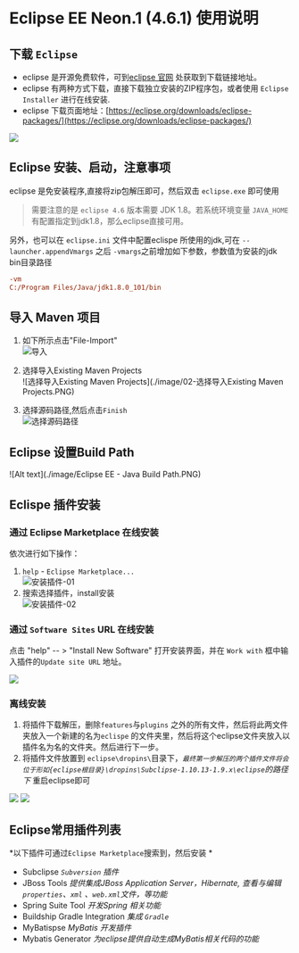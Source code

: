 # Eclipse EE Neon.1 (4.6.1) 使用说明

## 下载 `Eclipse`
* eclipse 是开源免费软件，可到[eclipse 官网](https://eclipse.org/) 处获取到下载链接地址。
* eclipse 有两种方式下载，直接下载独立安装的ZIP程序包，或者使用 `Eclipse Installer` 进行在线安装.
* eclipse 下载页面地址：[https://eclipse.org/downloads/eclipse-packages/](https://eclipse.org/downloads/eclipse-packages/)

![](http://images2015.cnblogs.com/blog/682661/201609/682661-20160920230404434-1712164644.png)

## Eclipse 安装、启动，注意事项

eclipse 是免安装程序,直接将zip包解压即可，然后双击 `eclipse.exe` 即可使用

>需要注意的是 `eclipse 4.6` 版本需要 JDK 1.8。若系统环境变量 `JAVA_HOME`有配置指定到jdk1.8，那么eclipse直接可用。 <br/>

另外，也可以在 `eclipse.ini` 文件中配置eclispe 所使用的jdk,可在 `--launcher.appendVmargs` 之后 `-vmargs`之前增加如下参数，参数值为安装的jdk bin目录路径

```ini
-vm
C:/Program Files/Java/jdk1.8.0_101/bin
```

## 导入 Maven 项目

1. 如下所示点击"File-Import"<br/>
![导入](./image/01-导入Maven项目.PNG)

2. 选择导入Existing Maven Projects<br/>
![选择导入Existing Maven Projects](./image/02-选择导入Existing Maven Projects.PNG)

3. 选择源码路径,然后点击`Finish`<br/>
![选择源码路径](./image/03-选择源码路径.PNG)

## Eclipse 设置Build Path
![Alt text](./image/Eclipse EE - Java Build Path.PNG)


## Eclispe 插件安装

### 通过 Eclipse Marketplace 在线安装

依次进行如下操作：

1. `help` - `Eclipse Marketplace...`<br/>
![安装插件-01](./image/安装插件-01.PNG)
2. 搜索选择插件，install安装 <br/>
![安装插件-02](./image/安装插件-02.PNG)

### 通过 `Software Sites` URL 在线安装

点击 "help" -- > "Install New Software" 打开安装界面，并在 `Work with` 框中输入插件的`Update site URL` 地址。

![](http://images2015.cnblogs.com/blog/682661/201609/682661-20160920225803949-1431130042.png)

### 离线安装

1. 将插件下载解压，删除`features`与`plugins` 之外的所有文件，然后将此两文件夹放入一个新建的名为`eclispe` 的文件夹里，然后将这个eclipse文件夹放入以插件名为名的文件夹。然后进行下一步。
2. 将插件文件放置到 `eclipse\dropins\`目录下，*`最终第一步解压的两个插件文件将会位于形如{eclipse根目录}\dropins\Subclipse-1.10.13-1.9.x\eclipse`的路径下* 重启eclipse即可

![](./image/离线安装插件-1.PNG)
![](./image/离线安装插件-2.PNG)

## Eclipse常用插件列表

*以下插件可通过`Eclipse Marketplace`搜索到，然后安装 *

* Subclipse
  *`Subversion` 插件*
* JBoss Tools
  *提供集成JBoss Application Server，Hibernate, 查看与编辑 `properties`、`xml` 、`web.xml`文件，等功能*
* Spring Suite Tool
  *开发Spring 相关功能*
* Buildship Gradle Integration
  *集成 `Gradle`*
* MyBatispse
  *MyBatis 开发插件*
* Mybatis Generator
  *为eclipse提供自动生成MyBatis相关代码的功能*
